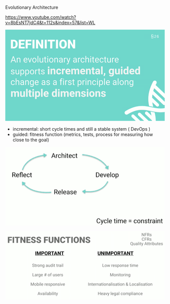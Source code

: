 Evolutionary Architecture

https://www.youtube.com/watch?v=8bEsNT7jdC4&t=112s&index=57&list=WL

![](/assets/evolutionary-architecture.png)

* incremental: short cycle times and still a stable system \( DevOps \)
* guided: fitness function \(metrics, tests, process for measuring how close to the goal\) 



![](/assets/architecture-cycle-1.png)



![](/assets/fitness-function.png)



